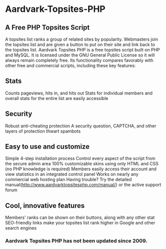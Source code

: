 # Aardvark-Topsites-PHP

## A Free PHP Topsites Script
A topsites list ranks a group of related sites by popularity. Webmasters join the topsites list and are given a button to put on their site and link back to the topsites list. Aardvark Topsites PHP is a free topsites script built on PHP and MySQL. It is licensed under the GNU General Public License so it will always remain completely free. Its functionality compares favorably with other free and commercial scripts, including these key features:

## Stats

Counts pageviews, hits in, and hits out
Stats for individual members and overall stats for the entire list are easily accessible

## Security

Robust anti-cheating protection
A security question, CAPTCHA, and other layers of protection thwart spambots

## Easy to use and customize

Simple 4-step installation process
Control every aspect of the script from the secure admin area
100% customizable skins using only HTML and CSS (no PHP knowledge is required)
Members easily access their account and view statistics in an integrated control panel
Works on nearly any commercial web hosting plan
Having trouble? Try the detailed manual(http://www.aardvarktopsitesphp.com/manual/) or the active support forum

## Cool, innovative features

Members' ranks can be shown on their buttons, along with any other stat
SEO-friendly links make your topsites list rank higher in Google and other search engines

### Aardvark Topsites PHP has not been updated since 2009.
